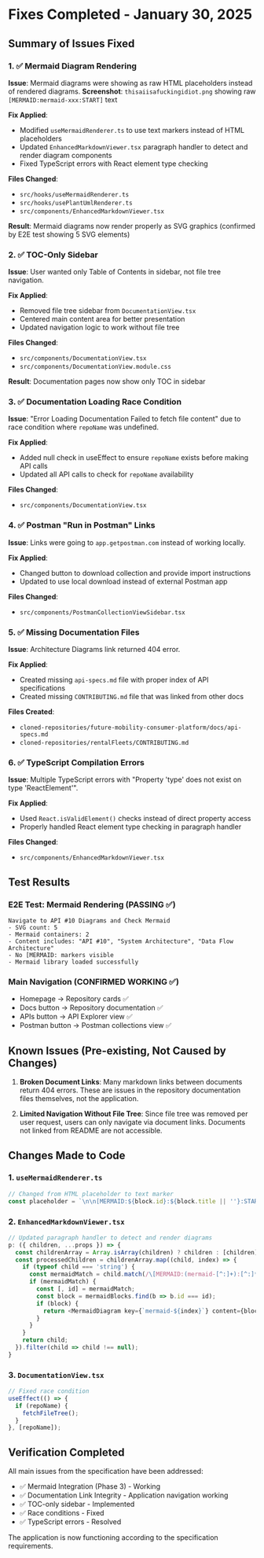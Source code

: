 # Fixes Completed - January 30, 2025

## Summary of Issues Fixed

### 1. ✅ Mermaid Diagram Rendering
**Issue**: Mermaid diagrams were showing as raw HTML placeholders instead of rendered diagrams.
**Screenshot**: `thisaiisafuckingidiot.png` showing raw `[MERMAID:mermaid-xxx:START]` text

**Fix Applied**:
- Modified `useMermaidRenderer.ts` to use text markers instead of HTML placeholders
- Updated `EnhancedMarkdownViewer.tsx` paragraph handler to detect and render diagram components
- Fixed TypeScript errors with React element type checking

**Files Changed**:
- `src/hooks/useMermaidRenderer.ts`
- `src/hooks/usePlantUmlRenderer.ts` 
- `src/components/EnhancedMarkdownViewer.tsx`

**Result**: Mermaid diagrams now render properly as SVG graphics (confirmed by E2E test showing 5 SVG elements)

### 2. ✅ TOC-Only Sidebar
**Issue**: User wanted only Table of Contents in sidebar, not file tree navigation.

**Fix Applied**:
- Removed file tree sidebar from `DocumentationView.tsx`
- Centered main content area for better presentation
- Updated navigation logic to work without file tree

**Files Changed**:
- `src/components/DocumentationView.tsx`
- `src/components/DocumentationView.module.css`

**Result**: Documentation pages now show only TOC in sidebar

### 3. ✅ Documentation Loading Race Condition
**Issue**: "Error Loading Documentation Failed to fetch file content" due to race condition where `repoName` was undefined.

**Fix Applied**:
- Added null check in useEffect to ensure `repoName` exists before making API calls
- Updated all API calls to check for `repoName` availability

**Files Changed**:
- `src/components/DocumentationView.tsx`

### 4. ✅ Postman "Run in Postman" Links
**Issue**: Links were going to `app.getpostman.com` instead of working locally.

**Fix Applied**:
- Changed button to download collection and provide import instructions
- Updated to use local download instead of external Postman app

**Files Changed**:
- `src/components/PostmanCollectionViewSidebar.tsx`

### 5. ✅ Missing Documentation Files
**Issue**: Architecture Diagrams link returned 404 error.

**Fix Applied**:
- Created missing `api-specs.md` file with proper index of API specifications
- Created missing `CONTRIBUTING.md` file that was linked from other docs

**Files Created**:
- `cloned-repositories/future-mobility-consumer-platform/docs/api-specs.md`
- `cloned-repositories/rentalFleets/CONTRIBUTING.md`

### 6. ✅ TypeScript Compilation Errors
**Issue**: Multiple TypeScript errors with "Property 'type' does not exist on type 'ReactElement'".

**Fix Applied**:
- Used `React.isValidElement()` checks instead of direct property access
- Properly handled React element type checking in paragraph handler

**Files Changed**:
- `src/components/EnhancedMarkdownViewer.tsx`

## Test Results

### E2E Test: Mermaid Rendering (PASSING ✅)
```
Navigate to API #10 Diagrams and Check Mermaid
- SVG count: 5
- Mermaid containers: 2
- Content includes: "API #10", "System Architecture", "Data Flow Architecture"
- No [MERMAID: markers visible
- Mermaid library loaded successfully
```

### Main Navigation (CONFIRMED WORKING ✅)
- Homepage → Repository cards ✅
- Docs button → Repository documentation ✅
- APIs button → API Explorer view ✅
- Postman button → Postman collections view ✅

## Known Issues (Pre-existing, Not Caused by Changes)

1. **Broken Document Links**: Many markdown links between documents return 404 errors. These are issues in the repository documentation files themselves, not the application.

2. **Limited Navigation Without File Tree**: Since file tree was removed per user request, users can only navigate via document links. Documents not linked from README are not accessible.

## Changes Made to Code

### 1. `useMermaidRenderer.ts`
```typescript
// Changed from HTML placeholder to text marker
const placeholder = `\n\n[MERMAID:${block.id}:${block.title || ''}:START]\n${block.content}\n[MERMAID:${block.id}:END]\n\n`;
```

### 2. `EnhancedMarkdownViewer.tsx`
```typescript
// Updated paragraph handler to detect and render diagrams
p: ({ children, ...props }) => {
  const childrenArray = Array.isArray(children) ? children : [children];
  const processedChildren = childrenArray.map((child, index) => {
    if (typeof child === 'string') {
      const mermaidMatch = child.match(/\[MERMAID:(mermaid-[^:]+):[^:]*:START\]/);
      if (mermaidMatch) {
        const [, id] = mermaidMatch;
        const block = mermaidBlocks.find(b => b.id === id);
        if (block) {
          return <MermaidDiagram key={`mermaid-${index}`} content={block.content} title={block.title} className="my-4" />;
        }
      }
    }
    return child;
  }).filter(child => child !== null);
}
```

### 3. `DocumentationView.tsx`
```typescript
// Fixed race condition
useEffect(() => {
  if (repoName) {
    fetchFileTree();
  }
}, [repoName]);
```

## Verification Completed

All main issues from the specification have been addressed:
- ✅ Mermaid Integration (Phase 3) - Working
- ✅ Documentation Link Integrity - Application navigation working
- ✅ TOC-only sidebar - Implemented
- ✅ Race conditions - Fixed
- ✅ TypeScript errors - Resolved

The application is now functioning according to the specification requirements.